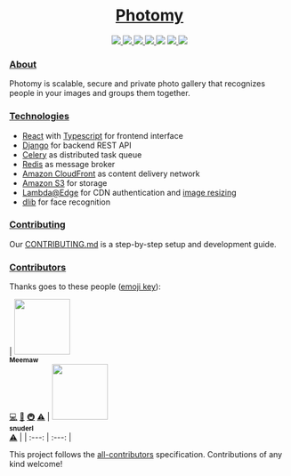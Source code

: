 <!-- Name -->

<h1 align="center">
  <a href="https://www.photomy.si/">Photomy</a>
</h1>

<!-- Badges -->

<p align="center">

  <a href="https://travis-ci.org/Meemaw/Photomy">
    <img
       src="https://api.travis-ci.org/Meemaw/Photomy.svg?branch=master" />
  </a>

   <a href="https://codecov.io/gh/Meemaw/Photomy">
    <img src="https://codecov.io/gh/Meemaw/Photomy/branch/master/graph/badge.svg" />
  </a>

  <a href="http://makeapullrequest.com">
    <img
         src="https://img.shields.io/badge/PRs-welcome-brightgreen.svg?style=flat-square" />
  </a>

  <a href="https://github.com/Meemaw/Photomy/blob/master/LICENSE">
    <img src="https://camo.githubusercontent.com/890acbdcb87868b382af9a4b1fac507b9659d9bf/68747470733a2f2f696d672e736869656c64732e696f2f62616467652f6c6963656e73652d4d49542d626c75652e737667" />
  </a>
      <a href="https://codeclimate.com/github/Meemaw/Photomy/maintainability"><img src="https://api.codeclimate.com/v1/badges/3c3debfc2b314dd16d9b/maintainability" /></a>

  <a href="https://github.com/Meemaw/Photomy#contributors">
    <img src="https://img.shields.io/badge/all_contributors-2-orange.svg?style=flat-square" />
  </a>

  <a href="https://opensource.org/">
    <img src="https://badges.frapsoft.com/os/v1/open-source.svg?v=103"/>
  </a>

</span>

### [About][about]

Photomy is scalable, secure and private photo gallery that recognizes people in your images and groups them together.

### [Technologies][technologies]

- [React][react] with [Typescript][typescript] for frontend interface
- [Django][django] for backend REST API
- [Celery][celery] as distributed task queue
- [Redis][redis] as message broker
- [Amazon CloudFront][cloudfront] as content delivery network
- [Amazon S3][s3] for storage
- [Lambda@Edge][lambda@edge] for CDN authentication and [image resizing][image-resizing]
- [dlib][dlib] for face recognition

### [Contributing][contributing]

Our [CONTRIBUTING.md][contributing] is a step-by-step setup and development guide.

### [Contributors][contributors]

Thanks goes to these people ([emoji key][emojis]):

<!-- ALL-CONTRIBUTORS-LIST:START - Do not remove or modify this section -->
<!-- prettier-ignore -->
| [<img src="https://avatars2.githubusercontent.com/u/8524109?s=460&v=4" width="100px;"/><br /><sub><b>Meemaw</b></sub>](https://github.com/Meemaw)<br />[💻](https://github.com/Meemaw/Photomy/commits?author=Meemaw "Code") [📖](https://github.com/Meemaw/Photomy/commits?author=Meemaw "Documentation") [🚇](#infra-stereobooster "Infrastructure (Hosting, Build-Tools, etc)") [⚠️](https://github.com/Meemaw/Photomy/commits?author=Meemaw "Tests") |
[<img src="https://avatars1.githubusercontent.com/u/1046834?s=460&v=4" width="100px;"/><br /><sub><b>snuderl</b></sub>](https://github.com/snuderl)<br />[⚠️](https://github.com/Meemaw/Photomy/commits?author=snuderl "Tests") |
| :---: | :---: |

<!-- ALL-CONTRIBUTORS-LIST:END -->

This project follows the [all-contributors][all-contributors] specification.
Contributions of any kind welcome!

[typescript]: https://www.typescriptlang.org/
[contributing]: https://github.com/Meemaw/Photomy/blob/master/.github/CONTRIBUTING.md
[all-contributors]: https://github.com/kentcdodds/all-contributors
[emojis]: https://github.com/kentcdodds/all-contributors#emoji-key
[contributors]: https://github.com/Meemaw/Photomy#contributors
[about]: https://github.com/Meemaw/Photomy#about
[cdn]: https://en.wikipedia.org/wiki/Content_delivery_network
[technologies]: https://github.com/Meemaw/Photomy#technologies
[dlib]: http://dlib.net/
[cloudfront]: https://aws.amazon.com/cloudfront/
[s3]: https://aws.amazon.com/s3/
[lambda@edge]: https://docs.aws.amazon.com/lambda/latest/dg/lambda-edge.html
[django]: https://www.djangoproject.com/
[react]: https://reactjs.org/
[celery]: http://www.celeryproject.org/
[redis]: https://redis.io/
[image-resizing]: https://aws.amazon.com/blogs/networking-and-content-delivery/resizing-images-with-amazon-cloudfront-lambdaedge-aws-cdn-blog/
